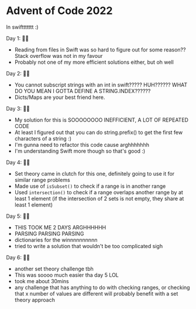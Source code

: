 # Advent of Code 2022

In swifttttttt :)

Day 1: 🌟🌟
- Reading from files in Swift was so hard to figure out for some reason?? Stack overflow was not in my favour
- Probably not one of my more efficient solutions either, but oh well

Day 2: 🌟🌟
- You cannot subscript strings with an int in swift????? HUH?????? WHAT DO YOU MEAN I GOTTA DEFINE A STRING.INDEX??????
- Dicts/Maps are your best friend here.

Day 3: 🌟🌟
- My solution for this is SOOOOOOOO INEFFICIENT, A LOT OF REPEATED CODE
- At least I figured out that you can do string.prefix() to get the first few characters of a string :)
- I'm gunna need to refactor this code cause arghhhhhhh
- I'm understanding Swift more though so that's good :)

Day 4: 🌟🌟
- Set theory came in clutch for this one, definitely going to use it for similar range problems
- Made use of `isSubset()` to check if a range is in another range
- Used `intersection()` to check if a range overlaps another range by at least 1 element (if the intersection of 2 sets is not empty, they share at least 1 element)

Day 5: 🌟🌟
- THIS TOOK ME 2 DAYS ARGHHHHHH
- PARSING PARSING PARSING
- dictionaries for the winnnnnnnnnn
- tried to write a solution that wouldn't be too complicated sigh

Day 6: 🌟🌟
- another set theory challenge tbh
- This was soooo much easier tha day 5 LOL
- took me about 30mins
- any challenge that has anything to do with checking ranges, or checking that x number of values are different will probably benefit with a set theory approach
